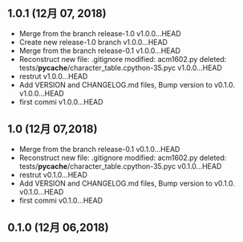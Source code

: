 ## 1.0.1 (12月 07, 2018)
  - Merge from the branch release-1.0  v1.0.0...HEAD
  - Create new release-1.0 branch  v1.0.0...HEAD
  - Merge from the branch release-0.1  v1.0.0...HEAD
  - Reconstruct 	new file:   .gitignore 	modified:   acm1602.py 	deleted:    tests/__pycache__/character_table.cpython-35.pyc  v1.0.0...HEAD
  - restrut  v1.0.0...HEAD
  - Add VERSION and CHANGELOG.md files, Bump version to v0.1.0.  v1.0.0...HEAD
  - first commi  v1.0.0...HEAD

## 1.0 (12月 07,2018)
  - Merge from the branch release-0.1  v0.1.0...HEAD
  - Reconstruct 	new file:   .gitignore 	modified:   acm1602.py 	deleted:    tests/__pycache__/character_table.cpython-35.pyc  v0.1.0...HEAD
  - restrut  v0.1.0...HEAD
  - Add VERSION and CHANGELOG.md files, Bump version to v0.1.0.  v0.1.0...HEAD
  - first commi  v0.1.0...HEAD

## 0.1.0 (12月 06,2018)


